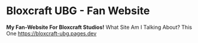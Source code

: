 # Bloxcraft UBG - Fan Website
**My Fan-Website For Bloxcraft Studios!**
What Site Am I Talking About?
This One https://bloxcraft-ubg.pages.dev
